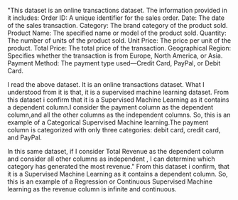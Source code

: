 "This dataset is an online transactions dataset. The information provided in it includes:
Order ID: A unique identifier for the sales order.
Date: The date of the sales transaction.
Category: The brand category of the product sold.
Product Name: The specified name or model of the product sold.
Quantity: The number of units of the product sold.
Unit Price: The price per unit of the product.
Total Price: The total price of the transaction.
Geographical Region: Specifies whether the transaction is from Europe, North America, or Asia.
Payment Method: The payment type used—Credit Card, PayPal, or Debit Card.

I read the above dataset. It is an online transactions dataset. What I understood from it is that, it is a supervised machine learning dataset. From this dataset i confirm that it is a Supervised Machine Learning as it contains a dependent column.I consider the payment column as the dependent column,and  all the other columns as the independent columns. So, this is an example of a Categorical Supervised Machine learning.The payment column is categorized with only three categories: debit card, credit card, and PayPal. 

In this same dataset, if I consider Total Revenue as the dependent column and consider all other columns as independent , I can determine which category has generated the most revenue." From this dataset i confirm, that it is a Supervised Machine Learning as it contains a dependent column. So, this is an example of a Regression or Continuous Supervised Machine learning as the revenue column is infinite and continuous.
